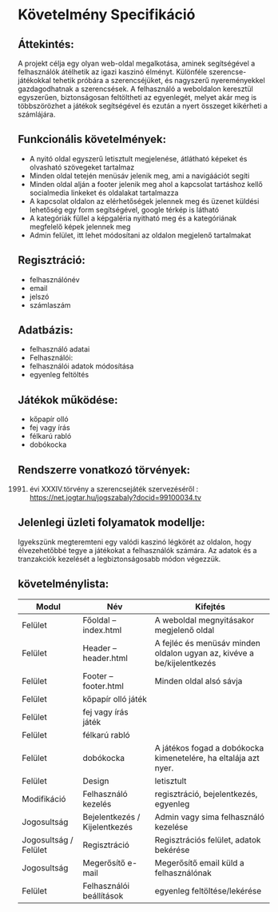 # Követelmény Specifikáció

## Áttekintés:
A projekt célja egy olyan web-oldal megalkotása, aminek segítségével a felhasználók átélhetik az igazi kaszinó élményt. Különféle szerencse-játékokkal tehetik próbára a szerencséjüket, és nagyszerű nyereményekkel gazdagodhatnak a szerencsések. A felhasználó a weboldalon keresztül egyszerűen, biztonságosan feltöltheti az egyenlegét, melyet akár meg is többszörözhet a játékok segítségével és ezután a nyert összeget kikérheti a számlájára.

## Funkcionális követelmények:
 - A nyitó oldal egyszerű letisztult megjelenése, átlátható képeket és olvasható szövegeket tartalmaz
- Minden oldal tetején menüsáv jelenik meg, ami a navigáációt segíti
- Minden oldal alján a footer jelenik meg ahol a kapcsolat tartáshoz kellő socialmedia linkeket és oldalakat tartalmazza
- A kapcsolat oldalon az elérhetőségek jelennek meg és üzenet küldési lehetőség egy form segítségével, google térkép is látható
- A kategóriák füllel a képgaléria nyitható meg és a kategóriának megfelelő képek jelennek meg
- Admin felület, itt lehet módosítani az oldalon megjelenő tartalmakat

## Regisztráció: 
- felhasználónév
- email
- jelszó
- számlaszám

## Adatbázis:
- felhasználó adatai
- Felhasználói: 
- felhasználói adatok módosítása
- egyenleg feltöltés

## Játékok működése:
- kőpapír olló
- fej vagy írás
- félkarú rabló
- dobókocka

## Rendszerre vonatkozó törvények:
1991. évi XXXIV.törvény a szerencsejáték szervezéséről : https://net.jogtar.hu/jogszabaly?docid=99100034.tv

## Jelenlegi üzleti folyamatok modellje:
Igyekszünk megteremteni egy valódi kaszinó légkörét az oldalon, hogy élvezehetőbbé tegye a játékokat a felhasználók számára. Az adatok és a tranzakciók kezelését a legbiztonságosabb módon végezzük.
## követelménylista:
| Modul                 | Név                           | Kifejtés                                                               |
|-----------------------|-------------------------------|------------------------------------------------------------------------|
| Felület               | Főoldal – index.html          | A weboldal megnyitásakor megjelenő oldal                               |
| Felület               | Header – header.html          | A fejléc és menüsáv minden oldalon ugyan az, kivéve a be/kijelentkezés |
| Felület               | Footer – footer.html          | Minden oldal alsó sávja                                                |
| Felület               | kőpapír olló játék            |                                                                        |
| Felület               | fej vagy írás játék           |                                                                        |
| Felület               | félkarú rabló                 |                                                                        |
| Felület               | dobókocka                     | A játékos fogad a dobókocka kimenetelére, ha eltalája azt nyer.        |
| Felület               | Design                        | letisztult                                                             |
| Modifikáció           | Felhasználó kezelés           | regisztráció, bejelentkezés, egyenleg                                  |
| Jogosultság           | Bejelentkezés / Kijelentkezés | Admin vagy sima felhasználó kezelése                                   |
| Jogosultság / Felület | Regisztráció                  | Regisztrációs felület, adatok bekérése                                 |
| Jogosultság           | Megerősítő e-mail             | Megerősítő email küld a felhasználónak                                 |
| Felület               | Felhasználói beállítások      | egyenleg feltöltése/lekérése                                           |
